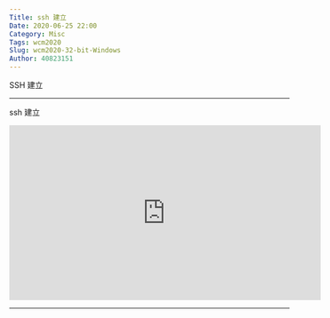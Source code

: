 ```yaml
---
Title: ssh 建立
Date: 2020-06-25 22:00
Category: Misc
Tags: wcm2020
Slug: wcm2020-32-bit-Windows
Author: 40823151
---
```



<!-- PELICAN_END_SUMMARY -->

SSH 建立

---

ssh 建立
<iframe width="560" height="315" src="https://www.youtube.com/embed/DkFGQsl-DDA" frameborder="0" allow="accelerometer; autoplay; encrypted-media; gyroscope; picture-in-picture" allowfullscreen></iframe>






----


